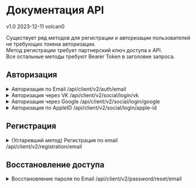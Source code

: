 # Документация API

v1.0 2023-12-11 volcan0

Существует ряд методов для регистрации и авторизации пользователей не требующих токена авторизации.<br>
Метод регистрации требует партнерский ключ доступа к API.<br>
Все остальные методы требуют Bearer Token в заголовке запроса.

## Авторизация

<details>

<summary>
	Авторизация по Email /api/client/v2/auth/email
</summary>

### Получение токена доступа по email пользователя.

```
POST /api/client/v2/auth/email
```

Request body json:

```json
{
  "data": {
    "email": "my@email.com",
    "password": "mypassword",
    "apps_flyer": {
      "idfa": "EE4D67BC-AA45-4B52-A7F5-F49EC455E41B",
      "advertising_id": "",
      "uid": "1579866034725-3229704"
    }
  },
  "extend_data": {
    "os": "12.1.4",
    "channel": "ios",
    "hardware": "iPhone9,3",
    "api_version": "2.1",
    "app_version": "v3.2.4"
  }
}
```

200 OK Response json:

```json
{
  "data": {
    "id": 476130,
    "name": "user name",
    "email": "my@email.com",
    "social_id": null,
    "type": "b2c",
    "token": "long string token here",
    "user_data_update_channel": "my_email.com",
    "summaries_update_channels": [
      "summary_update"
    ],
    "subscription": {
      "tariff_alias": "6month",
      "tariff_name": "Максимальный доступ",
      "end_date": "2024-10-24T14:56:09+03:00",
      "is_trial": false,
      "had_trial": true,
      "is_recurrent": true,
      "is_purchasing_allowed": false,
      "current_time": "2023-12-11T23:28:44+03:00"
    },
    "interface_data": {
      "blog": {
        "web_site_url": "https://smartreading.ru/blog"
      }
    }
  },
  "errors": null,
  "warnings": null
}
```

200 Error Response json:

```json
{
  "data": null,
  "errors": [
    {
      "code": 2003,
      "message": "Неправильный пароль.",
      "details": "wron password here"
    }
  ],
  "warnings": null
}
```

</details>

<details>
<summary>
	Авторизация через VK /api/client/v2/social/login/vk
</summary>

### Получение токена доступа по VK аккаунту пользователя.

```
POST /api/client/v2/social/login/vk
```

Request body json:

```json
{
  "data": {
    "email": "test-1@vk.com",
    "access_token": "Test User VK-1"
  }
}
```

200 OK Response json:

```json
{
  "data": {
    "id": 476130,
    "name": "user name",
    "email": "my@email.com",
    "social_id": null,
    "type": "b2c",
    "token": "long string token here",
    "user_data_update_channel": "my_email.com",
    "summaries_update_channels": [
      "summary_update"
    ],
    "subscription": {
      "tariff_alias": "6month",
      "tariff_name": "Максимальный доступ",
      "end_date": "2024-10-24T14:56:09+03:00",
      "is_trial": false,
      "had_trial": true,
      "is_recurrent": true,
      "is_purchasing_allowed": false,
      "current_time": "2023-12-11T23:28:44+03:00"
    },
    "interface_data": {
      "blog": {
        "web_site_url": "https://smartreading.ru/blog"
      }
    }
  },
  "errors": null,
  "warnings": null
}
``` 

200 Error response json:

```json
{
  "errors": [
    {
      "code": 2005,
      "message": "Ошибка при авторизации ВКонтакте",
      "details": null
    },
    {
      "code": 2017,
      "message": "Некорректный авторизационный токен",
      "details": "Test User VK-1"
    }
  ],
  "data": null,
  "warnings": null
}
```

</details>

<details>
<summary>
	Авторизация через Google /api/client/v2/social/login/google
</summary>

### Получение токена доступа через Google аккаунт пользователя.

```
POST /api/client/v2/social/login/google
```

Request body json:

```json
{
  "data": {
    "id_token": "токен"
  }
}
```

200 OK Response json:

```json
{
  "data": {
    "id": 476130,
    "name": "user name",
    "email": "my@email.com",
    "social_id": null,
    "type": "b2c",
    "token": "long string token here",
    "user_data_update_channel": "my_email.com",
    "summaries_update_channels": [
      "summary_update"
    ],
    "subscription": {
      "tariff_alias": "6month",
      "tariff_name": "Максимальный доступ",
      "end_date": "2024-10-24T14:56:09+03:00",
      "is_trial": false,
      "had_trial": true,
      "is_recurrent": true,
      "is_purchasing_allowed": false,
      "current_time": "2023-12-11T23:28:44+03:00"
    },
    "interface_data": {
      "blog": {
        "web_site_url": "https://smartreading.ru/blog"
      }
    }
  },
  "errors": null,
  "warnings": null
}
``` 

200 Error response json:

```json
{
  "errors": [
    {
      "code": 2007,
      "message": "Ошибка при авторизации в Google",
      "details": null
    },
    {
      "code": 2017,
      "message": "Некорректный авторизационный токен",
      "details": null
    }
  ],
  "data": null,
  "warnings": null
}
```

</details>


<details>
<summary>
	Авторизация по AppleID /api/client/v2/social/login/apple-id
</summary>

### Получение токена доступа по Apple ID пользователя.

```
POST /api/client/v2/social/login/apple-id
```

Request body json:

```json
{
  "data": {
    "access_token": "XXX-1",
    "email": "test-a-1@apple.com",
    "name": "Test User Apple-1"
  },
  "extend_data": {
    "os": "12.1.4",
    "channel": "ios",
    "hardware": "iPhone9,3",
    "app_version": "v3.2.4"
  }
}
```

200 OK Response json:

```json
{
  "data": {
    "id": 476130,
    "name": "user name",
    "email": "my@email.com",
    "social_id": null,
    "type": "b2c",
    "token": "long string token here",
    "user_data_update_channel": "my_email.com",
    "summaries_update_channels": [
      "summary_update"
    ],
    "subscription": {
      "tariff_alias": "6month",
      "tariff_name": "Максимальный доступ",
      "end_date": "2024-10-24T14:56:09+03:00",
      "is_trial": false,
      "had_trial": true,
      "is_recurrent": true,
      "is_purchasing_allowed": false,
      "current_time": "2023-12-11T23:28:44+03:00"
    },
    "interface_data": {
      "blog": {
        "web_site_url": "https://smartreading.ru/blog"
      }
    }
  },
  "errors": null,
  "warnings": null
}
``` 

200 Error response json:

```json
{
  "errors": [
    {
      "code": 2028,
      "message": "Ошибка при авторизации по AppleID",
      "details": "Wrong number of segments"
    },
    {
      "code": 2017,
      "message": "Некорректный авторизационный токен",
      "details": null
    }
  ],
  "data": null,
  "warnings": null
}
```

</details>

## Регистрация

<details>
<summary>
    (Устаревший метод) Регистрация по email /api/client/v2/registration/email
</summary>

```
POST /api/client/v2/registration/email
```

Request body json:

````json
{
	"data": {
		"email": "my email",
		"name": "my name",
		"password": "my password",
        "apps_flyer": {
          "idfa": "EE4D67BC-AA45-4B52-A7F5-F49EC455E41B",
          "advertising_id": "1579866034725",
          "uid": "1579866034725-3229704"  
        }
	},
	"extend_data": {
        "channel": "ios",
		"os": "12.1.4",
		"hardware": "iPhone9,3",
		"api_version": "2.1",
		"app_version": "v3.2.4"
	}
}
````

200 Response json:
````json
{
    "data": {
        "id": 644228,
        "name": "my name",
        "email": "my email",
        "social_id": null,
        "type": "b2c",
        "token": "my access token",
        "user_data_update_channel": "my_email.com",
        "summaries_update_channels": [
            "summary_update"
        ],
        "subscription": {
            "tariff_alias": "trial",
            "tariff_name": "Триал (Пробный)",
            "end_date": "2023-12-19T17:30:49+03:00",
            "is_trial": true,
            "had_trial": true,
            "is_recurrent": false,
            "is_purchasing_allowed": true,
            "current_time": "2023-12-12T17:30:49+03:00"
        },
        "interface_data": {
            "blog": {
                "web_site_url": "https://smartreading.ru/blog"
            }
        }
    },
    "errors": null,
    "warnings": null
}
````

200 Error response:
````json
{
    "data": null,
    "errors": [
        {
            "code": 2001,
            "message": "Пользователь с таким email уже существует",
            "details": "my email"
        }
    ],
    "warnings": null
}
````

</details>

## Восстановление доступа

<details>
<summary>
Восстановление пароля по Email /api/client/v2/password/reset/email
</summary>

### Запрос ссылки на сброс пароля для определенного Email
Ответ со ссылкой на сброс приходит на запрошенный Email.

````
POST /api/client/v2/password/reset/email
````

Request body json:
````json
{
	"data": {
		"email": ""
    }
}
````

200 OK Response json:
````json
{
    "data": null,
    "errors": null,
    "warnings": null
}
````

200 Error Response json: 
````json
{
    "data": null,
    "errors": [
        {
            "code": 2004,
            "message": "Пользователь не найден."
        }
    ],
    "warnings": null
}
````
</details>